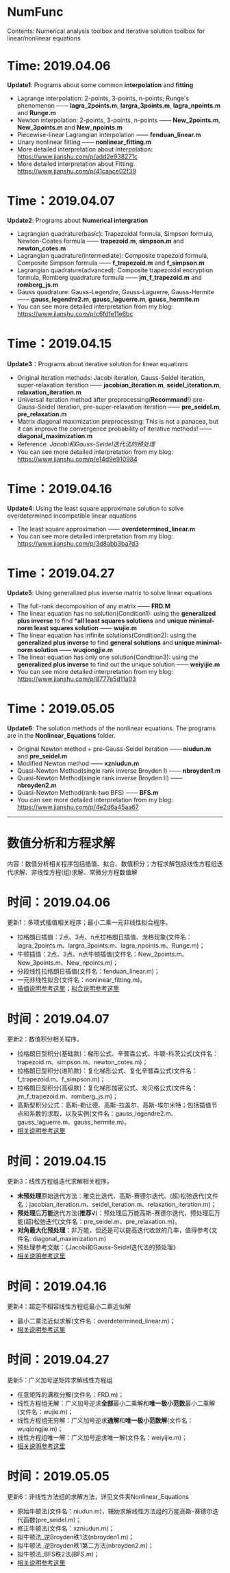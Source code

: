 # NumFunc

Contents: Numerical analysis toolbox and iterative solution toolbox for linear/nonlinear equations

# Time: 2019.04.06
**Update1**: Programs about some common **interpolation** and **fitting**
- Lagrange interpolation: 2-points, 3-points, n-points; Runge's phenomenon —— **lagra_2points.m**, **largra_3points.m**, **lagra_npoints.m** and **Runge.m**
- Newton interpolation: 2-points, 3-points, n-points —— **New_2points.m**, **New_3points.m** and **New_npoints.m**
- Piecewise-linear Lagrangian interpolation —— **fenduan_linear.m**
- Unary nonlinear fitting —— **nonlinear_fitting.m**
- More detailed interpretation about Interpolation: https://www.jianshu.com/p/add2e938271c
- More detailed interpretation about Fitting: https://www.jianshu.com/p/41caace02f39

# Time：2019.04.07
**Update2**: Programs about **Numerical intergration**
- Lagrangian quadrature(basic): Trapezoidal formula, Simpson formula, Newton-Coates formula —— **trapezoid.m**, **simpson.m** and **newton_cotes.m**
- Lagrangian quadrature(intermediate): Composite trapezoid formula, Composite Simpson formula —— **f_trapezoid.m** and **f_simpson.m**
- Lagrangian quadrature(advanced): Composite trapezoidal encryption formula, Romberg quadrature formula —— **jm_f_trapezoid.m** and **romberg_js.m**
- Gauss quadrature: Gauss-Legendre, Gauss-Laguerre, Gauss-Hermite —— **gauss_legendre2.m**, **gauss_laguerre.m**, **gauss_hermite.m**
- You can see more detailed interpretation from my blog: https://www.jianshu.com/p/c6fdfe11e6bc

# Time：2019.04.15
**Update3**：Programs about iterative solution for linear equations
- Original iteration methods: Jacobi iteration, Gauss-Seidel iteration, super-relaxation iteration —— **jacobian_iteration.m**, **seidel_iteration.m**, **relaxation_iteration.m**
- Universal iteration method after preprocessing(**Recommand**!):pre-Gauss-Seidel iteration, pre-super-relaxation iteration —— **pre_seidel.m**, **pre_relaxation.m**
- Matrix diagonal maximization preprocessing: This is not a panacea, but it can improve the convergence probability of iterative methods! —— **diagonal_maximization.m**
- Reference: *Jacobi和Gauss-Seidel迭代法的预处理*
- You can see more detailed interpretation from my blog: https://www.jianshu.com/p/e14d9e910984

# Time：2019.04.16
**Update4**: Using the least square approximate solution to solve overdetermined incompatible linear equations
- The least square approximation —— **overdetermined_linear.m**
- You can see more detailed interpretation from my blog: https://www.jianshu.com/p/3d8abb3ba7d3

# Time：2019.04.27
**Update5**: Using generalized plus inverse matrix to solve linear equations
- The full-rank decomposition of any matrix —— **FRD.M**
- The linear equation has no solution(Condition1): using the **generalized plus inverse** to find ***all least squares solutions** and **unique minimal-norm least squares solution** —— **wujie.m**
- The linear equation has infinite solutions(Condition2): using the **generalized plus inverse** to find **general solutions** and **unique minimal-norm solution** —— **wuqiongjie.m**
- The linear equation has only one solution(Condition3): using the **generalized plus inverse** to find out the unique solution —— **weiyijie.m**
- You can see more detailed interpretation from my blog: https://www.jianshu.com/p/8777e5d11a03

# Time：2019.05.05
**Update6**: The solution methods of the nonlinear equations. The programs are in the **Nonlinear_Equations** folder.
- Original Newton method + pre-Gauss-Seidel iteration —— **niudun.m**  and **pre_seidel.m**
- Modified Newton method —— **xzniudun.m**
- Quasi-Newton Method(single rank inverse Broyden Ⅰ) —— **nbroyden1.m**
- Quasi-Newton Method(single rank inverse Broyden Ⅱ)  —— **nbroyden2.m**
- Quasi-Newton Method(rank-two BFS) —— **BFS.m**
- You can see more detailed interpretation from my blog: https://www.jianshu.com/p/4e2d6a45aa67

---

# 数值分析和方程求解

内容：数值分析相关程序包括插值、拟合、数值积分；方程求解包括线性方程组迭代求解、非线性方程(组)求解、常微分方程数值解

# 时间：2019.04.06

更新1：多项式插值相关程序；最小二乘一元非线性拟合程序。

- 拉格朗日插值：2点、3点、n点拉格朗日插值、龙格现象(文件名：lagra_2points.m、largra_3points.m、lagra_npoints.m、Runge.m)；
- 牛顿插值：2点、3点、n点牛顿插值(文件名：New_2points.m、New_3points.m、New_npoints.m)；
- 分段线性拉格朗日插值(文件名：fenduan_linear.m)；
- 一元非线性拟合(文件名：nonlinear_fitting.m)。
- [插值说明参考这里](https://www.jianshu.com/p/add2e938271c)；[拟合说明参考这里](https://www.jianshu.com/p/41caace02f39)

# 时间：2019.04.07

更新2：数值积分相关程序。

- 拉格朗日型积分(基础款)：梯形公式、辛普森公式、牛顿-科茨公式(文件名：trapezoid.m、simpson.m、newton_cotes.m)；
- 拉格朗日型积分(进阶款)：复化梯形公式、复化辛普森公式(文件名：f_trapezoid.m、f_simpson.m)；
- 拉格朗日型积分(高级款)：复化梯形加密公式、龙贝格公式(文件名：jm_f_trapezoid.m、romberg_js.m)；
- 高斯型积分公式：高斯-勒让德、高斯-拉盖尔、高斯-埃尔米特；包括插值节点和系数的求取，以及实例(文件名：gauss_legendre2.m、gauss_laguerre.m、gauss_hermite.m)。
- [相关说明参考这里](https://www.jianshu.com/p/c6fdfe11e6bc)

# 时间：2019.04.15

更新3：线性方程组迭代求解相关程序。

- **未预处理**原始迭代方法：雅克比迭代、高斯-赛德尔迭代、(超)松弛迭代(文件名：jacobian_iteration.m、seidel_iteration.m、relaxation_iteration.m)；
- **预处理**后**万能**迭代方法(**推荐√**)：预处理后万能高斯-赛德尔迭代、预处理后万能(超)松弛迭代(文件名：pre_seidel.m、pre_relaxation.m)。
- **对角最大化预处理**：非万能，但还是可以提高迭代收敛的几率，值得参考(文件名: diagonal_maximization.m)
- 预处理参考文献：《Jacobi和Gauss-Seidel迭代法的预处理》
- [相关说明参考这里](https://www.jianshu.com/p/e14d9e910984)

# 时间：2019.04.16

更新4：超定不相容线性方程组最小二乘近似解

- 最小二乘法近似求解(文件名：overdetermined_linear.m)；
- [相关说明参考这里](https://www.jianshu.com/p/3d8abb3ba7d3)

# 时间：2019.04.27

更新5：广义加号逆矩阵求解线性方程组

- 任意矩阵的满秩分解(文件名：FRD.m)；
- 线性方程组无解：广义加号逆求**全部**最小二乘解和**唯一极小范数**最小二乘解(文件名：wujie.m)；
- 线性方程组无穷解：广义加号逆求**通解**和**唯一极小范数解**(文件名：wuqiongjie.m)；
- 线性方程组唯一解：广义加号逆求唯一解(文件名：weiyijie.m)；
- [相关说明参考这里](https://www.jianshu.com/p/8777e5d11a03)

# 时间：2019.05.05

更新6：非线性方法组的求解方法，详见文件夹Nonlinear_Equations
- 原始牛顿法(文件名：niudun.m)，辅助求解线性方法组的万能高斯-赛德尔迭代函数(pre_seidel.m)；
- 修正牛顿法(文件名：xzniudun.m)；
- 拟牛顿法_逆Broyden秩1法(nbroyden1.m)；
- 拟牛顿法_逆Broyden秩1第二方法(nbroyden2.m)；
- 拟牛顿法_BFS秩2法(BFS.m)；
- [相关说明参考这里](https://www.jianshu.com/p/4e2d6a45aa67)
